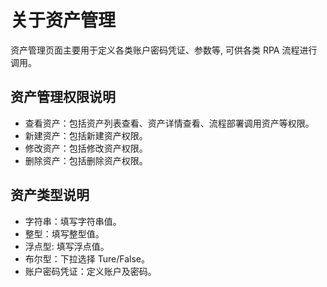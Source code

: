 # 关于资产管理

资产管理页面主要用于定义各类账户密码凭证、参数等, 可供各类 RPA 流程进行调用。

## 资产管理权限说明

- 查看资产：包括资产列表查看、资产详情查看、流程部署调用资产等权限。
- 新建资产：包括新建资产权限。
- 修改资产：包括修改资产权限。
- 删除资产：包括删除资产权限。

## 资产类型说明

- 字符串：填写字符串值。
- 整型：填写整型值。
- 浮点型: 填写浮点值。
- 布尔型：下拉选择 Ture/False。
- 账户密码凭证：定义账户及密码。
